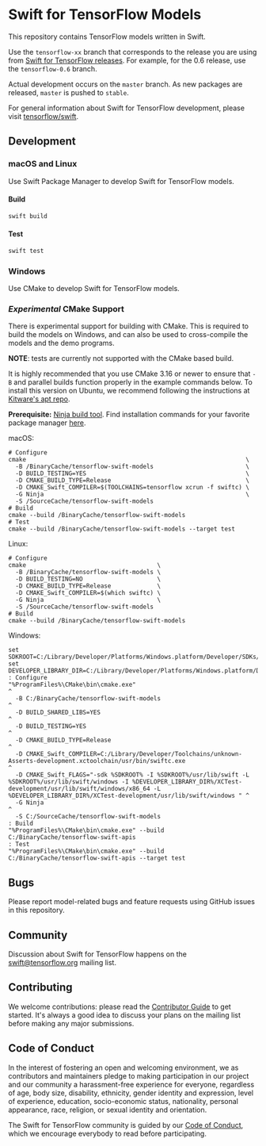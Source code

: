 # Swift for TensorFlow Models

This repository contains TensorFlow models written in Swift.

Use the ```tensorflow-xx``` branch that corresponds to the release you are using from [Swift for TensorFlow releases](https://github.com/tensorflow/swift/blob/master/Installation.md#releases).  For example, for the 0.6 release, use the ```tensorflow-0.6``` branch.

Actual development occurs on the `master` branch.
As new packages are released, `master` is pushed to `stable`.

For general information about Swift for TensorFlow development, please visit
[tensorflow/swift](https://github.com/tensorflow/swift).

## Development

### macOS and Linux

Use Swift Package Manager to develop Swift for TensorFlow models.

#### Build

```bash
swift build
```

#### Test

```bash
swift test
```

### Windows

Use CMake to develop Swift for TensorFlow models.

### *Experimental* CMake Support

There is experimental support for building with CMake.  This is required to build the models on Windows, and can also be used to cross-compile the models and the demo programs.

**NOTE**: tests are currently not supported with the CMake based build.

It is highly recommended that you use CMake 3.16 or newer to ensure that `-B`
and parallel builds function properly in the example commands below. To install
this version on Ubuntu, we recommend following the instructions at
[Kitware's apt repo](https://apt.kitware.com/).

**Prerequisite:** [Ninja build tool](https://ninja-build.org/). Find
installation commands for your favorite package manager
[here](https://github.com/ninja-build/ninja/wiki/Pre-built-Ninja-packages).

macOS:

```
# Configure
cmake                                                              \
  -B /BinaryCache/tensorflow-swift-models                          \
  -D BUILD_TESTING=YES                                             \
  -D CMAKE_BUILD_TYPE=Release                                      \
  -D CMAKE_Swift_COMPILER=$(TOOLCHAINS=tensorflow xcrun -f swiftc) \
  -G Ninja                                                         \
  -S /SourceCache/tensorflow-swift-models
# Build
cmake --build /BinaryCache/tensorflow-swift-models
# Test
cmake --build /BinaryCache/tensorflow-swift-models --target test
```

Linux:

```
# Configure
cmake                                     \
  -B /BinaryCache/tensorflow-swift-models \
  -D BUILD_TESTING=NO                     \
  -D CMAKE_BUILD_TYPE=Release             \
  -D CMAKE_Swift_COMPILER=$(which swiftc) \
  -G Ninja                                \
  -S /SourceCache/tensorflow-swift-models
# Build
cmake --build /BinaryCache/tensorflow-swift-models
```

Windows:

```
set SDKROOT=C:/Library/Developer/Platforms/Windows.platform/Developer/SDKs/Windows.sdk
set DEVELOPER_LIBRARY_DIR=C:/Library/Developer/Platforms/Windows.platform/Developer/Library
: Configure
"%ProgramFiles%\CMake\bin\cmake.exe"                                                                                                                                                                                                                  ^
  -B C:/BinaryCache/tensorflow-swift-models                                                                                                                                                                                                           ^
  -D BUILD_SHARED_LIBS=YES                                                                                                                                                                                                                            ^
  -D BUILD_TESTING=YES                                                                                                                                                                                                                                ^
  -D CMAKE_BUILD_TYPE=Release                                                                                                                                                                                                                         ^
  -D CMAKE_Swift_COMPILER=C:/Library/Developer/Toolchains/unknown-Asserts-development.xctoolchain/usr/bin/swiftc.exe                                                                                                                                  ^
  -D CMAKE_Swift_FLAGS="-sdk %SDKROOT% -I %SDKROOT%/usr/lib/swift -L %SDKROOT%/usr/lib/swift/windows -I %DEVELOPER_LIBRARY_DIR%/XCTest-development/usr/lib/swift/windows/x86_64 -L %DEVELOPER_LIBRARY_DIR%/XCTest-development/usr/lib/swift/windows " ^
  -G Ninja                                                                                                                                                                                                                                            ^
  -S C:/SourceCache/tensorflow-swift-models
: Build
"%ProgramFiles%\CMake\bin\cmake.exe" --build C:/BinaryCache/tensorflow-swift-apis
: Test
"%ProgramFiles%\CMake\bin\cmake.exe" --build C:/BinaryCache/tensorflow-swift-apis --target test
```

## Bugs

Please report model-related bugs and feature requests using GitHub issues in
this repository.

## Community

Discussion about Swift for TensorFlow happens on the
[swift@tensorflow.org](https://groups.google.com/a/tensorflow.org/d/forum/swift)
mailing list.

## Contributing

We welcome contributions: please read the [Contributor Guide](CONTRIBUTING.md)
to get started. It's always a good idea to discuss your plans on the mailing
list before making any major submissions.

## Code of Conduct

In the interest of fostering an open and welcoming environment, we as
contributors and maintainers pledge to making participation in our project and
our community a harassment-free experience for everyone, regardless of age, body
size, disability, ethnicity, gender identity and expression, level of
experience, education, socio-economic status, nationality, personal appearance,
race, religion, or sexual identity and orientation.

The Swift for TensorFlow community is guided by our [Code of
Conduct](CODE_OF_CONDUCT.md), which we encourage everybody to read before
participating.
